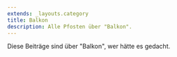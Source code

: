 ```yaml
---
extends: _layouts.category
title: Balkon
description: Alle Pfosten über "Balkon".
---
```

          
Diese Beiträge sind über "Balkon", wer hätte es gedacht.
          